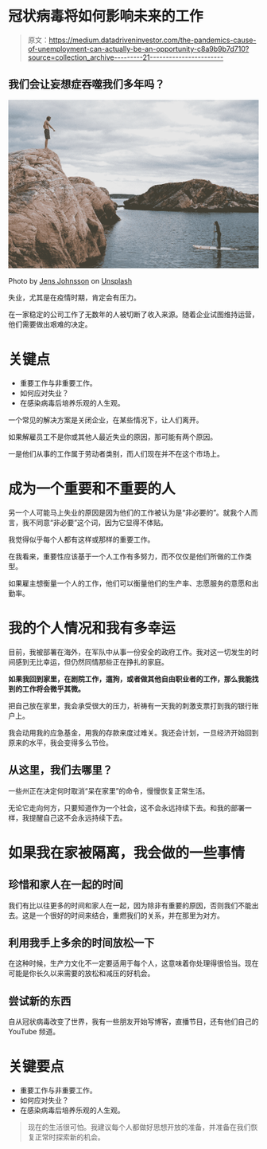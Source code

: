 # 冠状病毒将如何影响未来的工作

> 原文：<https://medium.datadriveninvestor.com/the-pandemics-cause-of-unemployment-can-actually-be-an-opportunity-c8a9b9b7d710?source=collection_archive---------21----------------------->

## 我们会让妄想症吞噬我们多年吗？

![](img/61b4edd175088b721dd821b4b5d01e0a.png)

Photo by [Jens Johnsson](https://unsplash.com/@jens_johnsson?utm_source=unsplash&utm_medium=referral&utm_content=creditCopyText) on [Unsplash](https://unsplash.com/s/photos/preparing?utm_source=unsplash&utm_medium=referral&utm_content=creditCopyText)

失业，尤其是在疫情时期，肯定会有压力。

在一家稳定的公司工作了无数年的人被切断了收入来源。随着企业试图维持运营，他们需要做出艰难的决定。

# 关键点

*   重要工作与非重要工作。
*   如何应对失业？
*   在感染病毒后培养乐观的人生观。

一个常见的解决方案是关闭企业，在某些情况下，让人们离开。

如果解雇员工不是你或其他人最近失业的原因，那可能有两个原因。

一是他们从事的工作属于劳动者类别，而人们现在并不在这个市场上。

# 成为一个重要和不重要的人

另一个人可能马上失业的原因是因为他们的工作被认为是“非必要的”。就我个人而言，我不同意“非必要”这个词，因为它显得不体贴。

我觉得似乎每个人都有这样或那样的重要工作。

在我看来，重要性应该基于一个人工作有多努力，而不仅仅是他们所做的工作类型。

如果雇主想衡量一个人的工作，他们可以衡量他们的生产率、志愿服务的意愿和出勤率。

# **我的个人情况和我有多幸运**

目前，我被部署在海外，在军队中从事一份安全的政府工作。我对这一切发生的时间感到无比幸运，但仍然同情那些正在挣扎的家庭。

**如果我回到家里，在剧院工作，遛狗，或者做其他自由职业者的工作，那么我能找到的工作将会微乎其微。**

把自己放在家里，我会承受很大的压力，祈祷有一天我的刺激支票打到我的银行账户上。

我会动用我的应急基金，用我的存款来度过难关。我还会计划，一旦经济开始回到原来的水平，我会变得多么节俭。

## 从这里，我们去哪里？

一些州正在决定何时取消“呆在家里”的命令，慢慢恢复正常生活。

无论它走向何方，只要知道作为一个社会，这不会永远持续下去。和我的部署一样，我提醒自己这不会永远持续下去。

# 如果我在家被隔离，我会做的一些事情

## 珍惜和家人在一起的时间

我们有比以往更多的时间和家人在一起，因为除非有重要的原因，否则我们不能出去。这是一个很好的时间来结合，重燃我们的关系，并在那里为对方。

## 利用我手上多余的时间放松一下

在这种时候，生产力文化不一定要适用于每个人，这意味着你处理得很恰当。现在可能是你长久以来需要的放松和减压的好机会。

## 尝试新的东西

自从冠状病毒改变了世界，我有一些朋友开始写博客，直播节目，还有他们自己的 YouTube 频道。

# 关键要点

*   重要工作与非重要工作。
*   如何应对失业？
*   在感染病毒后培养乐观的人生观。

> 现在的生活很可怕。我建议每个人都做好思想开放的准备，并准备在我们恢复正常时探索新的机会。